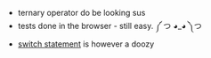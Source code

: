 - ternary operator do be looking sus
- tests done in the browser - still easy. ༼ つ ◕_◕ ༽つ
- [switch statement](https://developer.mozilla.org/en-US/docs/Web/JavaScript/Reference/Statements/switch) is however a doozy